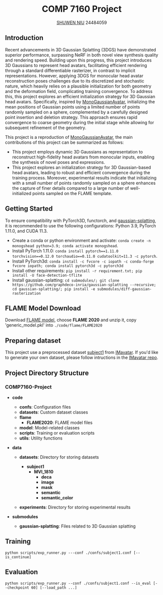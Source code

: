 <div align="center">

# <b>COMP 7160 Project</b>

[SHUWEN NIU](https://github.com/sw1014)
24484059

</div>

## Introduction
Recent advancements in 3D Gaussian Splatting (3DGS) have demonstrated superior performance, surpassing NeRF in both novel view synthesis quality and rendering speed. Building upon this progress, this project introduces 3D Gaussians to represent head avatars, facilitating efficient rendering through a standard differentiable rasterizer, in contrast to implicit representations. However, applying 3DGS for monocular head avatar reconstruction poses challenges due to its discretized and stochastic nature, which heavily relies on a plausible initialization for both geometry and the deformation field, complicating training convergence. To address this, this project explores an efficient initialization strategy for 3D Gaussian head avatars. Specifically, inspired by [MonoGaussianAvatar](https://github.com/yufan1012/MonoGaussianAvatar),
initializing the mean positions of Gaussian points using a limited number of points randomly sampled on a sphere, complemented by a carefully designed point insertion and deletion strategy. This approach ensures rapid convergence to coarse geometry during the initial stage while allowing for subsequent refinement of the geometry.

This project is a reproduction of [MonoGaussianAvatar](https://github.com/yufan1012/MonoGaussianAvatar), the main contributions of this project can be summarized as follows:
* This project employs dynamic 3D Gaussians as representation to reconstruct high-fidelity head avatars from monocular inputs, enabling the synthesis of novel poses and expressions.
* This project explores an initialization strategy for 3D Gaussian-based head avatars, leading to robust and efficient convergence during the training process. Moreover, experimental results indicate that initializing with a small number of points randomly sampled on a sphere enhances the capture of finer details compared to a large number of well-initialized points sampled on the FLAME template.


## Getting Started
To ensure compatibility with PyTorch3D, functorch, and [gaussian-splatting](https://github.com/graphdeco-inria/gaussian-splatting), it is recommended to use the following configurations: Python 3.9, PyTorch 1.11.0, and CUDA 11.3.


* Create a conda or python environment and activate: `conda create -n monogshead python=3.9; conda activate monogshead`.
* Install PyTorch 1.11.0:
 `conda install pytorch==1.11.0 torchvision==0.12.0 torchaudio==0.11.0 cudatoolkit=11.3 -c pytorch`.
* Install PyTorch3d:
 `conda install -c fvcore -c iopath -c conda-forge fvcore iopath; conda install pytorch3d -c pytorch3d`
* Install other requirements: `pip install -r requirement.txt; pip install -U face-detection-tflite`
* Install gaussian-splatting: 
`cd submodules/; git clone https://github.com/graphdeco-inria/gaussian-splatting --recursive; cd gaussian-splatting/; pip install -e submodules/diff-gaussian-rasterization`

## FLAME Model Download
Download [FLAME model](https://flame.is.tue.mpg.de/download.php), choose **FLAME 2020** and unzip it, copy 'generic_model.pkl' into `./code/flame/FLAME2020`

## Preparing dataset
This project use a preprocessed dataset [subject1](https://dataset.ait.ethz.ch/downloads/IMavatar_data/data/subject1.zip) from [IMavatar](https://github.com/zhengyuf/IMavatar/). If you'd like to generate your own dataset, please follow intructions in the [IMavatar repo](https://github.com/zhengyuf/IMavatar/tree/main/preprocess).

## Project Directory Structure

### COMP7160-Project
- **code**
  - **confs**: Configuration files
  - **datasets**: Custom dataset classes
  - **flame**
    - **FLAME2020**: FLAME model files
  - **model**: Model-related classes
  - **scripts**: Training or evaluation scripts
  - **utils**: Utility functions

- **data**
  - **datasets**: Directory for storing datasets
    - **subject1** 
      - **MVI_1810** 
        - **deca**
        - **image**
        - **mask**
        - **semantic**
        - **semantic_color**

  - **experiments**: Directory for storing experimental results

- **submodules**
  - **gaussian-splatting**: Files related to 3D Gaussian splatting




## Training
```
python scripts/exp_runner.py ---conf ./confs/subject1.conf [--is_continue]
```
## Evaluation

```
python scripts/exp_runner.py --conf ./confs/subject1.conf --is_eval [--checkpoint 60] [--load_path ...]
```